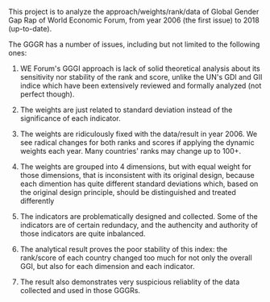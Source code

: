 This project is to analyze the approach/weights/rank/data of Global Gender Gap Rap of World Economic Forum, from year 2006 (the first issue) to 2018 (up-to-date).  

The GGGR has a number of issues, including but not limited to the following ones:

1) WE Forum's GGGI approach is lack of solid theoretical analysis about its sensitivity nor stability of the rank and score, unlike the UN's GDI and GII indice which have been extensively reviewed and formally analyzed (not perfect though).

2) The weights are just related to standard deviation instead of the significance of each indicator. 

3) The weights are ridiculously fixed with the data/result in year 2006. We see radical changes for both ranks and scores if applying the dynamic weights each year. Many countries' ranks may change up to 100+.

4) The weights are grouped into 4 dimensions, but with equal weight for those dimensions, that is inconsistent with its original design, because each dimention has quite different standard deviations which, based on the original design principle, should be distinguished and treated differently

5) The indicators are problematically designed and collected. Some of the indicators are of certain redundacy, and the authencity and authority of those indicators are quite inbalanced.

6) The analytical result proves the poor stability of this index: the rank/score of each country changed too much for not only the overall GGI, but also for each dimension and each indicator.

7) The result also demonstrates very suspicious reliablity of the data collected and used in those GGGRs.
